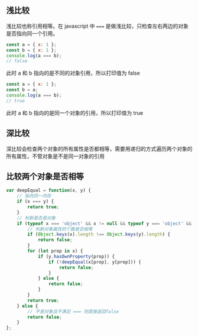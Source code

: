 ## 浅比较

浅比较也称引用相等。在 javascript 中 `===` 是做浅比较，只检查左右两边的对象是否指向同一个引用。

```js
const a = { x: 1 };
const b = { x: 1 };
console.log(a === b);
// false
```

此时 a 和 b 指向的是不同的对象引用，所以打印值为 false

```js
const a = { x: 1 };
const b = a;
console.log(a === b);
// true
```

此时 a 和 b 指向的是同一个对象的引用，所以打印值为 true

## 深比较

深比较会检查两个对象的所有属性是否都相等，需要用递归的方式遍历两个对象的所有属性，不管对象是不是同一对象的引用

## 比较两个对象是否相等

```js
var deepEqual = function(x, y) {
    // 指向同一内存
    if (x === y) {
        return true;
    }
    // 判断是否是对象
    if (typeof x === 'object' && x != null && typeof y === 'object' && y != null) {
        // 判断对象属性的个数是否相等
        if (Object.keys(x).length !== Object.keys(y).length) {
            return false;
        }
        for (let prop in x) {
            if (y.hasOwnProperty(prop)) {
                if (!deepEqual(x[prop], y[prop])) {
                    return false;
                }
            } else {
                return false;
            }
        }
        return true;
    } else {
        // 不是对象且不满足 === 则直接返回false
        return false;
    }
};
```
